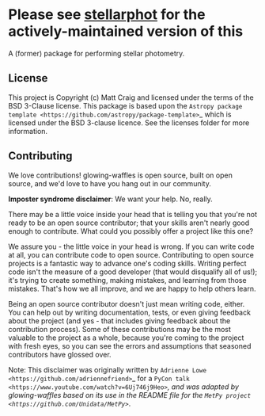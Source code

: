 # Please see [stellarphot](https://github.com/feder-observatory/stellarphot>) for the actively-maintained version of this

A (former) package for performing stellar photometry.


License
-------

This project is Copyright (c) Matt Craig and licensed under
the terms of the BSD 3-Clause license. This package is based upon
the `Astropy package template <https://github.com/astropy/package-template>`_
which is licensed under the BSD 3-clause licence. See the licenses folder for
more information.


Contributing
------------

We love contributions! glowing-waffles is open source,
built on open source, and we'd love to have you hang out in our community.

**Imposter syndrome disclaimer**: We want your help. No, really.

There may be a little voice inside your head that is telling you that you're not
ready to be an open source contributor; that your skills aren't nearly good
enough to contribute. What could you possibly offer a project like this one?

We assure you - the little voice in your head is wrong. If you can write code at
all, you can contribute code to open source. Contributing to open source
projects is a fantastic way to advance one's coding skills. Writing perfect code
isn't the measure of a good developer (that would disqualify all of us!); it's
trying to create something, making mistakes, and learning from those
mistakes. That's how we all improve, and we are happy to help others learn.

Being an open source contributor doesn't just mean writing code, either. You can
help out by writing documentation, tests, or even giving feedback about the
project (and yes - that includes giving feedback about the contribution
process). Some of these contributions may be the most valuable to the project as
a whole, because you're coming to the project with fresh eyes, so you can see
the errors and assumptions that seasoned contributors have glossed over.

Note: This disclaimer was originally written by
`Adrienne Lowe <https://github.com/adriennefriend>`_ for a
`PyCon talk <https://www.youtube.com/watch?v=6Uj746j9Heo>`_, and was adapted by
glowing-waffles based on its use in the README file for the
`MetPy project <https://github.com/Unidata/MetPy>`_.
